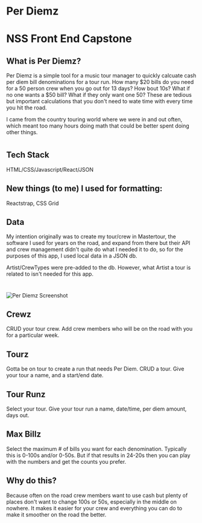 # Per Diemz
# NSS Front End Capstone

## What is Per Diemz?
Per Diemz is a simple tool for a music tour manager to quickly calcuate cash per diem bill denominations for a tour run. How many $20 bills do you need for a 50 person crew when you go out for 13 days? How bout 10s? What if no one wants a $50 bill? What if they only want one 50? These are tedious but important calculations that you don't need to wate time with every time you hit the road.

I came from the country touring world where we were in and out often, which meant too many hours doing math that could be better spent doing other things.

#

## Tech Stack
HTML/CSS/Javascript/React/JSON
## New things (to me) I used for formatting:
Reactstrap, CSS Grid

## Data
My intention originally was to create my tour/crew in Mastertour, the software I used for years on the road, and expand from there but their API and crew management didn't quite do what I needed it to do, so for the purposes of this app, I used local data in a JSON db.

Artist/CrewTypes were pre-added to the db. However, what Artist a tour is related to isn't needed for this app.

#


![Per Diemz Screenshot](https://res.cloudinary.com/dp6mbc90b/image/upload/v1616694110/perDiemzScreenshot_gigzly.png)

## Crewz
CRUD your tour crew. Add crew members who will be on the road with you for a particular week.

## Tourz
Gotta be on tour to create a run that needs Per Diem. CRUD a tour. Give your tour a name, and a start/end date.

## Tour Runz
Select your tour. Give your tour run a name, date/time, per diem amount, days out.

## Max Billz
Select the maximum # of bills you want for each denomination. Typically this is 0-100s and/or 0-50s. But if that results in 24-20s then you can play with the numbers and get the counts you prefer.

## Why do this? 
Because often on the road crew members want to use cash but plenty of places don't want to change 100s or 50s, especially in the middle on nowhere. It makes it easier for your crew and everything you can do to make it smoother on the road the better.